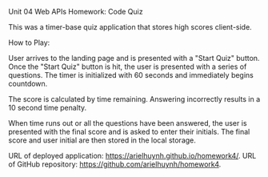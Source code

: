 Unit 04 Web APIs Homework: Code Quiz

This was a timer-base quiz application that stores high scores client-side.

How to Play:

User arrives to the landing page and is presented with a "Start Quiz" button.
Once the "Start Quiz" button is hit, the user is presented with a series of questions. The timer is initialized with 60 seconds and immediately begins countdown.

The score is calculated by time remaining. Answering incorrectly results in a 10 second time penalty.

When time runs out or all the questions have been answered, the user is presented with the final score and is asked to enter their initials. The final score and user initial are then stored in the local storage.

URL of deployed application: https://arielhuynh.github.io/homework4/.
URL of GitHub repository: https://github.com/arielhuynh/homework4.
